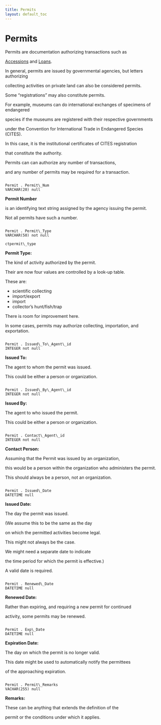 ```yaml
---
title: Permits
layout: default_toc
---
```


# Permits

Permits are documentation authorizing transactions such as

[Accessions](accession) and [Loans](loan).

In general, permits are issued by governmental agencies, but letters
authorizing

collecting activities on private land can also be considered permits.

Some “registrations” may also constitute permits.

For example, museums can do international exchanges of specimens of
endangered

species if the museums are registered with their respective governments

under the Convention for International Trade in Endangered Species
(CITES).

In this case, it is the institutional certificates of CITES
registration

that constitute the authority.

Permits can can authorize any number of transactions,

and any number of permits may be required for a transaction.

```

Permit . Permit\_Num
VARCHAR(20) null

```

**[]()Permit Number**

is an identifying text string assigned by the agency issuing the
permit.

Not all permits have such a number.

```

Permit . Permit\_Type
VARCHAR(50) not null

ctpermit\_type

```

**[]()Permit Type:**

The kind of activity authorized by the permit.

Their are now four values are controlled by a look-up table.

These are:

-   scientific collecting
-   import/export
-   import
-   collector’s hunt/fish/trap

There is room for improvement here.

In some cases, permits may authorize collecting, importation, and
exportation.

```

Permit . Issued\_To\_Agent\_id
INTEGER not null

```

**[]()Issued To:**

The agent to whom the permit was issued.

This could be either a person or organization.

```

Permit . Issued\_By\_Agent\_id
INTEGER not null

```

**[]()Issued By:**

The agent to who issued the permit.

This could be either a person or organization.

```

Permit . Contact\_Agent\_id
INTEGER not null

```

**[]()Contact Person:**

Assuming that the Permit was issued by an organization,

this would be a person within the organization who administers the
permit.

This should always be a person, not an organization.

```

Permit . Issued\_Date
DATETIME null

```

**[]()Issued Date:**

The day the permit was issued.

(We assume this to be the same as the day

on which the permitted activities become legal.

This might not always be the case.

We might need a separate date to indicate

the time period for which the permit is effective.)

A valid date is required.

```

Permit . Renewed\_Date
DATETIME null

```

**[]()Renewed Date:**

Rather than expiring, and requiring a new permit for continued

activity, some permits may be renewed.

```

Permit . Exp\_Date
DATETIME null

```

**[]()Expiration Date:**

The day on which the permit is no longer valid.

This date might be used to automatically notify the permittees

of the approaching expiration.

```

Permit . Permit\_Remarks
VACHAR(255) null

```

**[]()Remarks:**

These can be anything that extends the definition of the

permit or the conditions under which it applies.
